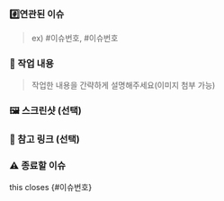### #️⃣연관된 이슈
> ex) #이슈번호, #이슈번호

### 📜 작업 내용
> 작업한 내용을 간략하게 설명해주세요(이미지 첨부 가능)

### 🖼️ 스크린샷 (선택)

### 📄 참고 링크 (선택)

### ⚠️ 종료할 이슈
this closes {#이슈번호}
